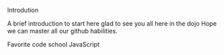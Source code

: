 Introdution

A brief introduction to start here glad to see you all here in the dojo 
Hope we can master all our github habilities.

Favorite code school JavaScript 
